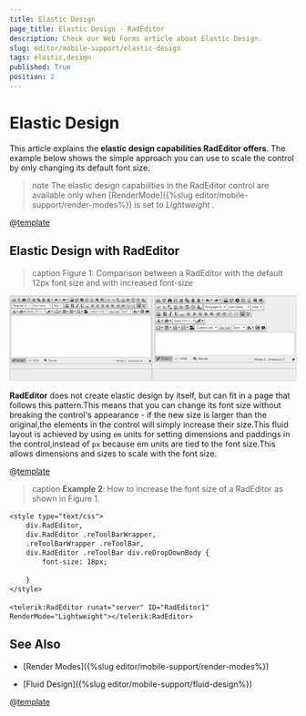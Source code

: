 ```yaml
---
title: Elastic Design
page_title: Elastic Design - RadEditor
description: Check our Web Forms article about Elastic Design.
slug: editor/mobile-support/elastic-design
tags: elastic,design
published: True
position: 2
---
```


# Elastic Design

This article explains the **elastic design capabilities RadEditor offers**.	The example below shows the simple approach you can use to scale the control by only changing its default font size.

>note The elastic design capabilities in the RadEditor control are available only when [RenderMode]({%slug editor/mobile-support/render-modes%}) is set to *Lightweight* .

@[template](/_templates/common/render-mode.md#resp-design-desc "slug-el: no, slug-fl: editor/mobile-support/fluid-design")

## Elastic Design with RadEditor

>caption Figure 1: Comparison between a RadEditor with the default 12px font size and with increased font-size

![editor-elastic-design](images/editor-elastic-design.png)

**RadEditor** does not create elastic design by itself, but can fit in a page that follows this pattern.This means that you can change its font size without breaking the control's appearance - if the new size is larger than the original,the elements in the control will simply increase their size.This fluid layout is achieved by using `em` units for setting dimensions and paddings in the control,instead of `px` because em units are tied to the font size.This allows dimensions and sizes to scale with the font size.

@[template](/_templates/common/font-size-notes.md#note-and-example "control: RadEditor")

>caption **Example 2**: How to increase the font size of a RadEditor as shown in Figure 1.

````ASP.NET
<style type="text/css">
	div.RadEditor,
	div.RadEditor .reToolBarWrapper,
	.reToolBarWrapper .reToolBar,
	div.RadEditor .reToolBar div.reDropDownBody {
	    font-size: 18px;
	
	}
</style>

<telerik:RadEditor runat="server" ID="RadEditor1" RenderMode="Lightweight"></telerik:RadEditor>
````

## See Also

 * [Render Modes]({%slug editor/mobile-support/render-modes%})

 * [Fluid Design]({%slug editor/mobile-support/fluid-design%})

@[template](/_templates/common/font-size-notes.md#related-resources)
